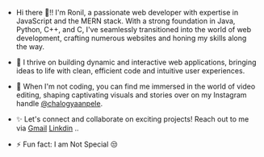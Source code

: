 - Hi there 👋!! I'm Ronil, a passionate web developer with expertise in JavaScript and the MERN stack. With a strong foundation in Java, Python, C++, and C, I've seamlessly transitioned into the world of web development, crafting numerous websites and honing my skills along the way.

- 🚀 I thrive on building dynamic and interactive web applications, bringing ideas to life with clean, efficient code and intuitive user experiences.

- 🎥 When I'm not coding, you can find me immersed in the world of video editing, shaping captivating visuals and stories over on my Instagram handle [@chalogyaanpele](https://www.instagram.com/chalogyaanpele/).
  
- ✨ Let's connect and collaborate on exciting projects! Reach out to me via [Gmail](ronilkansoda73@gmail.com) [Linkdin](https://www.linkedin.com/in/ronil-kansoda-b761ab246?lipi=urn%3Ali%3Apage%3Ad_flagship3_profile_view_base_contact_details%3BNCiQxMnETzGbpWU1nUDQgA%3D%3D) ..
  
- ⚡ Fun fact: I am Not Special 😒
<!--
**ronilkansoda/ronilkansoda** is a ✨ _special_ ✨ repository because its `README.md` (this file) appears on your GitHub profile.

Here are some ideas to get you started:

- 🔭 I’m currently working on ...
- 🌱 I’m currently learning ...
- 👯 I’m looking to collaborate on ...
- 🤔 I’m looking for help with ...
- 💬 Ask me about ...
- 📫 How to reach me: ...
- 😄 Pronouns: ...
- ⚡ Fun fact: ...
-->
